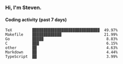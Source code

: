 ### Hi, I'm Steven.

#### Coding activity (past 7 days)
```
TeX         ▓▓▓▓▓▓▓▓▓▓▓▓▓▓▓▓▓▓▓▓▓▓▓▓▓▓▓▓▓▓  49.97%
Makefile    ▓▓▓▓▓▓▓▓▓▓▓▓▓                   21.99%
Go          ▓▓▓▓▓                            8.83%
C           ▓▓▓                              6.15%
other       ▓▓                               4.63%
Markdown    ▓▓                               4.44%
TypeScript  ▓▓                               3.99%
```
